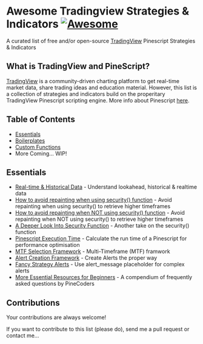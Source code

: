 # Awesome Tradingview Strategies & Indicators [![Awesome](https://cdn.rawgit.com/sindresorhus/awesome/d7305f38d29fed78fa85652e3a63e154dd8e8829/media/badge.svg)](https://github.com/jtoy/awesome)
A curated list of free and/or open-source [TradingView](https://www.tradingview.com/gopro/?share_your_love=nilux) Pinescript Strategies & Indicators

## What is TradingView and PineScript?

[TradingView](https://www.tradingview.com/gopro/?share_your_love=nilux) is a community-driven charting platform to get real-time market data, share trading ideas and education material.
However, this list is a collection of strategies and indicators build on the properitary TradingView Pinescript scripting engine.
More info about Pinescript [here](https://www.tradingview.com/pine-script-docs/en/v4/Introduction.html).

## Table of Contents

<!-- MarkdownTOC depth=4 -->
- [Essentials](#github-essentials)
- [Boilerplates](#github-frameworks)
- [Custom Functions](#github-functions)
- More Coming... WIP!
<!-- /MarkdownTOC -->


<a name="github-essentials" />

## Essentials

* [Real-time & Historical Data](https://backtest-rookies.com/2017/06/23/tradingview-understanding-lookahead-historical-realtime-data/) - Understand lookahead, historical & realtime data
* [How to avoid repainting when using security() function](https://www.tradingview.com/script/cyPWY96u-How-to-avoid-repainting-when-using-security-PineCoders-FAQ/) - Avoid repainting when using security() to retrieve higher timeframes
* [How to avoid repainting when NOT using security() function](https://www.tradingview.com/script/s8kWs84i-How-to-avoid-repainting-when-NOT-using-security/) - Avoid repainting when NOT using security() to retrieve higher timeframes
* [A Deeper Look Into Security Function](https://docs.google.com/document/d/1HBoJVjb2wDpLnzKOlZalyFPXlUGMeMGVzZNzBTpv8cU/edit/) - Another take on the security() function
* [Pinescript Execution Time](https://www.tradingview.com/script/rRmrkRDr-Script-Stopwatch-PineCoders-FAQ/) - Calculate the run time of a Pinescript for performance optimisation
* [MTF Selection Framework](https://www.tradingview.com/script/90mqACUV-MTF-Selection-Framework-PineCoders-FAQ/) - Multi-Timeframe (MTF) framwork
* [Alert Creation Framework](https://www.tradingview.com/script/JpDlXzdD-Alert-Creation-Framework-PineCoders-FAQ/) - Create Alerts the proper way
* [Fancy Strategy Alerts](https://www.tradingview.com/script/biUvPKOz-Fancy-strategy-alerts-example-QuantNomad/) - Use alert_message placeholder for complex alerts
* [More Essential Resources for Beginners](https://www.pinecoders.com/faq_and_code/) - A compendium of frequently asked questions by PineCoders

<a name="#github-tutorials" />

<a name="#github-function" />

<a name="contributions" />


## Contributions

Your contributions are always welcome!

If you want to contribute to this list (please do), send me a pull request or contact me...
